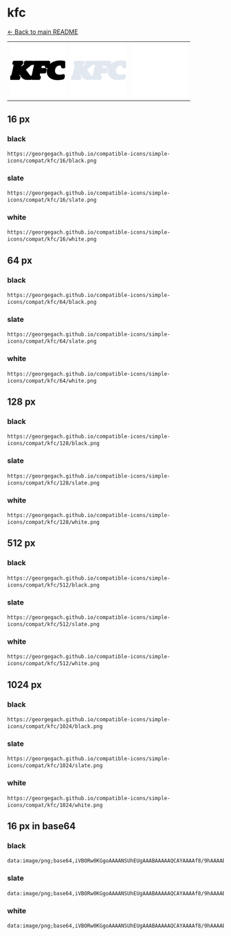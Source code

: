 # kfc

[← Back to main README](../../README.md)

<table><tr>
  <td><img src="./128/black.png" width="128" alt="kfc black icon" /></td>
  <td><img src="./128/slate.png" width="128" alt="kfc slate icon" /></td>
  <td><img src="./128/white.png" width="128" alt="kfc white icon" /></td>
</tr></table>

## 16 px

### black
```
https://georgegach.github.io/compatible-icons/simple-icons/compat/kfc/16/black.png
```

### slate
```
https://georgegach.github.io/compatible-icons/simple-icons/compat/kfc/16/slate.png
```

### white
```
https://georgegach.github.io/compatible-icons/simple-icons/compat/kfc/16/white.png
```

## 64 px

### black
```
https://georgegach.github.io/compatible-icons/simple-icons/compat/kfc/64/black.png
```

### slate
```
https://georgegach.github.io/compatible-icons/simple-icons/compat/kfc/64/slate.png
```

### white
```
https://georgegach.github.io/compatible-icons/simple-icons/compat/kfc/64/white.png
```

## 128 px

### black
```
https://georgegach.github.io/compatible-icons/simple-icons/compat/kfc/128/black.png
```

### slate
```
https://georgegach.github.io/compatible-icons/simple-icons/compat/kfc/128/slate.png
```

### white
```
https://georgegach.github.io/compatible-icons/simple-icons/compat/kfc/128/white.png
```

## 512 px

### black
```
https://georgegach.github.io/compatible-icons/simple-icons/compat/kfc/512/black.png
```

### slate
```
https://georgegach.github.io/compatible-icons/simple-icons/compat/kfc/512/slate.png
```

### white
```
https://georgegach.github.io/compatible-icons/simple-icons/compat/kfc/512/white.png
```

## 1024 px

### black
```
https://georgegach.github.io/compatible-icons/simple-icons/compat/kfc/1024/black.png
```

### slate
```
https://georgegach.github.io/compatible-icons/simple-icons/compat/kfc/1024/slate.png
```

### white
```
https://georgegach.github.io/compatible-icons/simple-icons/compat/kfc/1024/white.png
```

## 16 px in base64

### black
```
data:image/png;base64,iVBORw0KGgoAAAANSUhEUgAAABAAAAAQCAYAAAAf8/9hAAAABmJLR0QA/wD/AP+gvaeTAAAAzUlEQVQ4je3RMUpDURSE4S8vQYUgESGVoBvQHWhtk8rSxl24EQu3YOUCUlnEwkbBB4qBSLQSJKImBkUlacbORmwzzR3Ovf/hzLnM9G9VsIEjfOISq1jGN+Zy/rw9xhC7uRvDGh7wgVM84Q4HGOAVJZ4DjNHHOYYFVrCAd6zjBZs4QR1faX4VeIQdbGG/wDYaKLCIWnwL84nWzARLaTjAGw7hBhP0cB9/jW78WXbQTLQJbnGBTpFCGWAvQDVRykDwmGnbWWQFnV+/Zqa/aQpVgTr56axouwAAAABJRU5ErkJggg==
```

### slate
```
data:image/png;base64,iVBORw0KGgoAAAANSUhEUgAAABAAAAAQCAYAAAAf8/9hAAAABmJLR0QA/wD/AP+gvaeTAAABJUlEQVQ4je3RMW8McByH8ef5/a8lkUZVmtxFehtJE2YLc5dOxi5eBW/FWzAZjCaDhZg0EQykJCpE03OuNHf3/1q8A4NEfOZne+C/P+aHT0fXQrsPfZ7wQhhbbvRkKbUKffk7NcmDlFM7e5pV8GQw734bVC4mXiidJdlOMi14mGRPXOnmQNgS79hB+Yx1RLJd1dqlmLOYnzFXA5O27DfQx9FzFAvjqfoSOVG+Lxu3VvLjZtLvlix3jOeFIqxZDE6tEnclZ3qYSzYDx8J6zKLP83U4HM7Go417vv94/JriivA2YQXZSnhl2UguE56NR+vXDw+nmwsXz4PjwDtgQs+sbASyn/CmBrktPK2yJZlA9oUDgNFo7UvrbQd4JExLrOaTv/f/H/ILgHqO9CFGTOcAAAAASUVORK5CYII=
```

### white
```
data:image/png;base64,iVBORw0KGgoAAAANSUhEUgAAABAAAAAQCAYAAAAf8/9hAAAABmJLR0QA/wD/AP+gvaeTAAAA20lEQVQ4je3RvS4EUBDF8d+sz0TER7KVoFJIeANqjUqp8RZexSuoFEqVYptNJBKbEJuQrJIQgg1BRmFKjWj338zJnbmTe85lwL+JzFzFPj5whgXM4gujVSFwgGdsV68fmbmINmZwguUaOqzBEfQwX5fgFg9YamAO43jDCp6whmNM4BPvOEcfL9jCOnYb2MAUGpjEcOlNjJW1Jh4xXQvvI+I1IvZk5mX+cJWZN6UvMrNbug2Z2czMXp1dZ+ZpZrYaSHTQxU7lMVRWOuVfRNzVa48qo0DrT1824He+AS3WZ22BiqqxAAAAAElFTkSuQmCC
```

